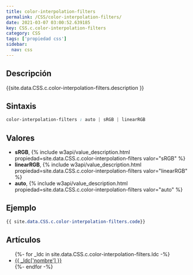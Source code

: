 ```yaml
---
title: color-interpolation-filters
permalink: /CSS/color-interpolation-filters/
date: 2021-03-07 03:00:52.639185
key: CSS.c.color-interpolation-filters
category: CSS
tags: ['propiedad css']
sidebar: 
  nav: css
---
```


## Descripción
{{site.data.CSS.c.color-interpolation-filters.description }}

## Sintaxis
~~~css
color-interpolation-filters : auto | sRGB | linearRGB
~~~

## Valores
* **sRGB**,  {% include w3api/value_description.html propiedad=site.data.CSS.c.color-interpolation-filters valor="sRGB" %}
* **linearRGB**,  {% include w3api/value_description.html propiedad=site.data.CSS.c.color-interpolation-filters valor="linearRGB" %}
* **auto**,  {% include w3api/value_description.html propiedad=site.data.CSS.c.color-interpolation-filters valor="auto" %}

## Ejemplo
~~~css
{{ site.data.CSS.c.color-interpolation-filters.code}}
~~~

## Artículos
<ul>
{%- for _ldc in site.data.CSS.c.color-interpolation-filters.ldc -%}
   <li>
       <a href="{{_ldc['url'] }}">{{ _ldc['nombre'] }}</a>
   </li>
{%- endfor -%}
</ul>
